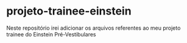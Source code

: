 # projeto-trainee-einstein
Neste repositório irei adicionar os arquivos referentes ao meu projeto trainee do Einstein Pré-Vestibulares
